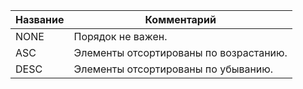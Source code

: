 | Название | Комментарий                              |
|----------|------------------------------------------|
| NONE     | Порядок не важен.                        |
| ASC      | Элементы отсортированы по возрастанию.   |
| DESC     | Элементы отсортированы по убыванию.      |